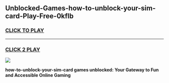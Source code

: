 
## Unblocked-Games-how-to-unblock-your-sim-card-Play-Free-0kflb
<h3>
<a href="https://premium76.site?title=how-to-unblock-your-sim-card&ref=10A">CLICK TO PLAY</a></h3>
<hr>

<h3>
<a href="https://premium76.site?title=how-to-unblock-your-sim-card&ref=10A">CLICK 2 PLAY</a>
  
</h3>

<a href="https://premium76.site?title=how-to-unblock-your-sim-card&ref=10A"><img src="https://clearcache.store/games.png"></a>


**how-to-unblock-your-sim-card games unblocked: Your Gateway to Fun and Accessible Online Gaming**
